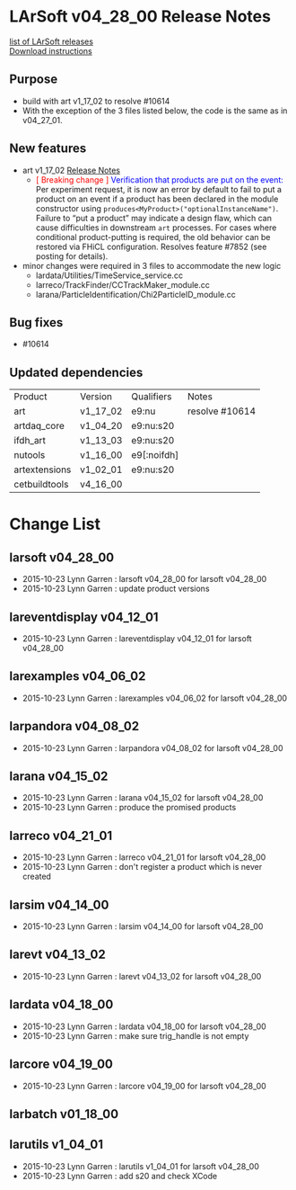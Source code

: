 # LArSoft v04_28_00 Release Notes



[list of LArSoft releases](LArSoft_release_list)  
[Download instructions](http://scisoft.fnal.gov/scisoft/bundles/larsoft/v04_28_00/larsoft-v04_28_00.html)

## Purpose

-   build with art v1_17_02 to resolve \#10614
-   With the exception of the 3 files listed below, the code is the same as in v04_27_01.

## New features

-   art v1_17_02 [Release Notes](https://cdcvs.fnal.gov/redmine/projects/art/wiki/Release_Notes_11702)
    -   <span style="color:red;">\[ Breaking change \]</span> <span style="color:blue;">Verification that products are put on the event:</span> Per experiment request, it is now an error by default to fail to put a product on an event if a product has been declared in the module constructor using `produces<MyProduct>("optionalInstanceName")`. Failure to “put a product” may indicate a design flaw, which can cause difficulties in downstream `art` processes. For cases where conditional product-putting is required, the old behavior can be restored via FHiCL configuration. Resolves feature \#7852 (see posting for details).
-   minor changes were required in 3 files to accommodate the new logic
    -   lardata/Utilities/TimeService_service.cc
    -   larreco/TrackFinder/CCTrackMaker_module.cc
    -   larana/ParticleIdentification/Chi2ParticleID_module.cc

## Bug fixes

-   \#10614

## Updated dependencies

|               |          |               |                 |
|---------------|----------|---------------|-----------------|
| Product       | Version  | Qualifiers    | Notes           |
| art           | v1_17_02 | e9:nu         | resolve \#10614 |
| artdaq_core   | v1_04_20 | e9:nu:s20     |                 |
| ifdh_art      | v1_13_03 | e9:nu:s20     |                 |
| nutools       | v1_16_00 | e9\[:noifdh\] |                 |
| artextensions | v1_02_01 | e9:nu:s20     |                 |
| cetbuildtools | v4_16_00 |               |                 |

# Change List

## larsoft v04_28_00

-   2015-10-23 Lynn Garren : larsoft v04_28_00 for larsoft v04_28_00
-   2015-10-23 Lynn Garren : update product versions

## lareventdisplay v04_12_01

-   2015-10-23 Lynn Garren : lareventdisplay v04_12_01 for larsoft v04_28_00

## larexamples v04_06_02

-   2015-10-23 Lynn Garren : larexamples v04_06_02 for larsoft v04_28_00

## larpandora v04_08_02

-   2015-10-23 Lynn Garren : larpandora v04_08_02 for larsoft v04_28_00

## larana v04_15_02

-   2015-10-23 Lynn Garren : larana v04_15_02 for larsoft v04_28_00
-   2015-10-23 Lynn Garren : produce the promised products

## larreco v04_21_01

-   2015-10-23 Lynn Garren : larreco v04_21_01 for larsoft v04_28_00
-   2015-10-23 Lynn Garren : don't register a product which is never created

## larsim v04_14_00

-   2015-10-23 Lynn Garren : larsim v04_14_00 for larsoft v04_28_00

## larevt v04_13_02

-   2015-10-23 Lynn Garren : larevt v04_13_02 for larsoft v04_28_00

## lardata v04_18_00

-   2015-10-23 Lynn Garren : lardata v04_18_00 for larsoft v04_28_00
-   2015-10-23 Lynn Garren : make sure trig_handle is not empty

## larcore v04_19_00

-   2015-10-23 Lynn Garren : larcore v04_19_00 for larsoft v04_28_00

## larbatch v01_18_00

## larutils v1_04_01

-   2015-10-23 Lynn Garren : larutils v1_04_01 for larsoft v04_28_00
-   2015-10-23 Lynn Garren : add s20 and check XCode
